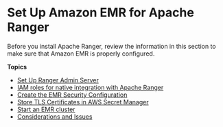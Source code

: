 # Set Up Amazon EMR for Apache Ranger<a name="emr-ranger-begin"></a>

Before you install Apache Ranger, review the information in this section to make sure that Amazon EMR is properly configured\.

**Topics**
+ [Set Up Ranger Admin Server](emr-ranger-admin.md)
+ [IAM roles for native integration with Apache Ranger](emr-ranger-iam.md)
+ [Create the EMR Security Configuration](emr-ranger-security-config.md)
+ [Store TLS Certificates in AWS Secret Manager](emr-ranger-tls-certificates.md)
+ [Start an EMR cluster](emr-ranger-start-emr-cluster.md)
+ [Considerations and Issues](emr-ranger-security-considerations.md)